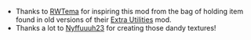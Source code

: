 + Thanks to [RWTema](https://www.curseforge.com/members/rwtema) for inspiring this mod from the bag of holding item found in old versions of their [Extra Utilities](https://www.curseforge.com/minecraft/mc-mods/extra-utilities) mod.
+ Thanks a lot to [Nyffuuuh23](https://www.curseforge.com/members/nyffuuuh23) for creating those dandy textures!
